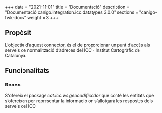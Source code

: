 +++
date        = "2021-11-01"
title       = "Documentació"
description = "Documentació canigo.integration.icc.datatypes 3.0.0"
sections    = "canigo-fwk-docs"
weight      = 3
+++

## Propòsit

L’objectiu d’aquest connector, és el de proporcionar un punt d’accés als serveis de normalització d’adreces del ICC - Institut Cartogràfic de Catalunya.

## Funcionalitats

### Beans

S'ofereix el package *cat.icc.ws.geocodificador* que conté les entitats que s’ofereixen per representar la informació on s’allotgarà les respostes dels serveis del ICC
